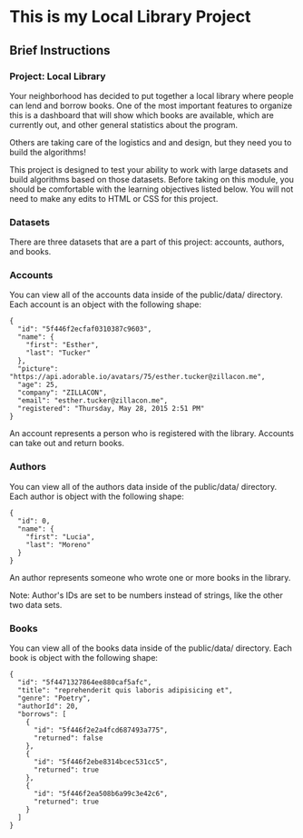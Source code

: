 # This is my Local Library Project

## Brief Instructions

### Project: Local Library

Your neighborhood has decided to put together a local library where people can lend and borrow books. One of the most important features to organize this is a dashboard that will show which books are available, which are currently out, and other general statistics about the program.

Others are taking care of the logistics and and design, but they need you to build the algorithms!


This project is designed to test your ability to work with large datasets and build algorithms based on those datasets. Before taking on this module, you should be comfortable with the learning objectives listed below. You will not need to make any edits to HTML or CSS for this project.

### Datasets
There are three datasets that are a part of this project: accounts, authors, and books.

### Accounts
You can view all of the accounts data inside of the public/data/ directory. Each account is an object with the following shape:
```
{
  "id": "5f446f2ecfaf0310387c9603",
  "name": {
    "first": "Esther",
    "last": "Tucker"
  },
  "picture": "https://api.adorable.io/avatars/75/esther.tucker@zillacon.me",
  "age": 25,
  "company": "ZILLACON",
  "email": "esther.tucker@zillacon.me",
  "registered": "Thursday, May 28, 2015 2:51 PM"
} 
```
An account represents a person who is registered with the library. Accounts can take out and return books.

### Authors
You can view all of the authors data inside of the public/data/ directory. Each author is object with the following shape:
```
{
  "id": 0,
  "name": {
    "first": "Lucia",
    "last": "Moreno"
  }
}
```
An author represents someone who wrote one or more books in the library.

Note: Author's IDs are set to be numbers instead of strings, like the other two data sets.

### Books
You can view all of the books data inside of the public/data/ directory. Each book is object with the following shape:
```
{
  "id": "5f4471327864ee880caf5afc",
  "title": "reprehenderit quis laboris adipisicing et",
  "genre": "Poetry",
  "authorId": 20,
  "borrows": [
    {
      "id": "5f446f2e2a4fcd687493a775",
      "returned": false
    },
    {
      "id": "5f446f2ebe8314bcec531cc5",
      "returned": true
    },
    {
      "id": "5f446f2ea508b6a99c3e42c6",
      "returned": true
    }
  ]
}
```

